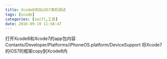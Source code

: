 ```yaml
---
title: Xcode8添加iOS7真机调试
tags: [xcode]
categories: [swift,工具]
date: 2016-09-19 11:58:47
---
```


打开Xcode8和Xcode7的app包内容
 Contants/Developer/Platforms/iPhoneOS.platform/DeviceSupport
将Xcode7的iOS7的框架copy到Xcode8内